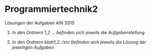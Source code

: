 # Programmiertechnik2
Lösungen der Aufgaben AIN SS15


1. *In den Ordnern 1,2 ... befinden sich jeweils die Aufgebenstellung*

2. *In den Ordnern blatt1,2../src befinden sich jeweils die Lösung der jeweiligen Aufgaben*

